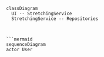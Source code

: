 ```mermaid
classDiagram
  UI -- StretchingService
  StretchingService -- Repositories



```mermaid
sequenceDiagram
actor User


